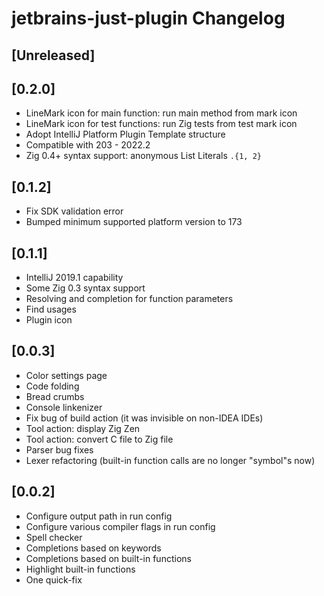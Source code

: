 <!-- Keep a Changelog guide -> https://keepachangelog.com -->

# jetbrains-just-plugin Changelog

## [Unreleased]

## [0.2.0]

- LineMark icon for main function: run main method from mark icon
- LineMark icon for test functions: run Zig tests from test mark icon
- Adopt IntelliJ Platform Plugin Template structure
- Compatible with 203 - 2022.2
- Zig 0.4+ syntax support: anonymous List Literals  `.{1, 2}`

## [0.1.2]

- Fix SDK validation error
- Bumped minimum supported platform version to 173

## [0.1.1]

- IntelliJ 2019.1 capability
- Some Zig 0.3 syntax support
- Resolving and completion for function parameters
- Find usages
- Plugin icon

## [0.0.3]

- Color settings page
- Code folding
- Bread crumbs
- Console linkenizer
- Fix bug of build action (it was invisible on non-IDEA IDEs)
- Tool action: display Zig Zen
- Tool action: convert C file to Zig file
- Parser bug fixes
- Lexer refactoring (built-in function calls are no longer "symbol"s now)

## [0.0.2]

- Configure output path in run config
- Configure various compiler flags in run config
- Spell checker
- Completions based on keywords
- Completions based on built-in functions
- Highlight built-in functions
- One quick-fix